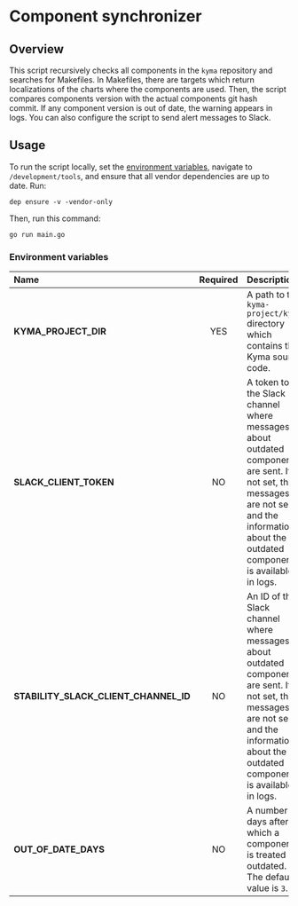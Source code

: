# Component synchronizer

## Overview

This script recursively checks all components in the `kyma` repository and searches for Makefiles. In Makefiles, there are targets which return localizations of the charts where the components are used. 
Then,  the script compares components version with the actual components git hash commit. If any component version is out of date, the warning appears in logs.
You can also configure the script to send alert messages to Slack.

## Usage

To run the script locally, set the [environment variables](#environment-variables), navigate to `/development/tools`, and ensure that all vendor dependencies are up to date. Run:
```
dep ensure -v -vendor-only
```
Then, run this command:
```
go run main.go
```

### Environment variables

| Name                                  | Required  | Description                              |
| :------------------------------------ | :------:  | :--------------------------------------- |
| **KYMA_PROJECT_DIR**                  |    YES    | A path to the `kyma-project/kyma` directory which contains the Kyma source code. |
| **SLACK_CLIENT_TOKEN**                |    NO     | A token to the Slack channel where messages about outdated components are sent. If not set, the messages are not sent and the information about the outdated components is available in logs. |
| **STABILITY_SLACK_CLIENT_CHANNEL_ID** |    NO     | An ID of the Slack channel where messages about outdated components are sent. If not set, the messages are not sent and the information about the outdated components is available in logs. |
| **OUT_OF_DATE_DAYS**                  |    NO     | A number of days after which a component is treated as outdated. The default value is `3`. |
